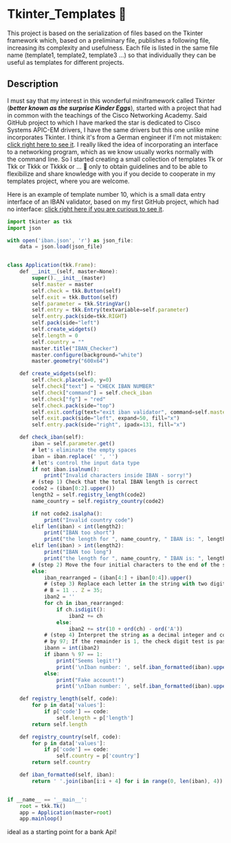 # Tkinter_Templates :clown_face:
This project is based on the serialization of files based on the Tkinter framework which, based on a preliminary file, publishes a following file, increasing its complexity and usefulness. Each file is listed in the same file name (template1, template2, template3 ...) so that individually they can be useful as templates for different projects.

## Description

I must say that my interest in this wonderful miniframework called Tkinter (_**better known as the surprise Kinder Eggs**_), started with a project that had in common with the teachings of the Cisco Networking Academy.
Said GitHub project to which I have marked the star is dedicated to Cisco Systems APIC-EM drivers, I have the same drivers but this one unlike mine incorporates Tkinter. I think it's from a German engineer if I'm not mistaken: [click right here to see it](https://github.com/CiscoDevNet/APIC-EM-REST-API-GUI-based-demos). 
I really liked the idea of incorporating an interface to a networking program, which as we know usually works normally with the command line. So I started creating a small collection of templates Tk or Tkk or Tkkk or Tkkkk or ... :nauseated_face: only to obtain guidelines and to be able to flexibilize and share knowledge with you if you decide to cooperate in my templates project, where you are welcome.
  
Here is an example of template number 10, which is a small data entry interface of an IBAN validator, based on my first GitHub project, which had no interface:  [click right here if you are curious to see it](https://github.com/josepmartorell/IBAN_Checker). 
  
```javascript
import tkinter as tkk
import json

with open('iban.json', 'r') as json_file:
    data = json.load(json_file)


class Application(tkk.Frame):
    def __init__(self, master=None):
        super().__init__(master)
        self.master = master
        self.check = tkk.Button(self)
        self.exit = tkk.Button(self)
        self.parameter = tkk.StringVar()
        self.entry = tkk.Entry(textvariable=self.parameter)
        self.entry.pack(side=tkk.RIGHT)
        self.pack(side="left")
        self.create_widgets()
        self.length = 0
        self.country = ""
        master.title("IBAN_Checker")
        master.configure(background="white")
        master.geometry("600x64")

    def create_widgets(self):
        self.check.place(x=0, y=0)
        self.check["text"] = "CHECK IBAN NUMBER"
        self.check["command"] = self.check_iban
        self.check["fg"] = "red"
        self.check.pack(side="top")
        self.exit.config(text="exit iban validator", command=self.master.destroy)
        self.exit.pack(side="left", expand=50, fill="x")
        self.entry.pack(side="right", ipadx=131, fill="x")

    def check_iban(self):
        iban = self.parameter.get()
        # let's eliminate the empty spaces
        iban = iban.replace(' ', '')
        # let's control the input data type
        if not iban.isalnum():
            print("Invalid characters inside IBAN - sorry!")
        # (step 1) Check that the total IBAN length is correct
        code2 = (iban[0:2].upper())
        length2 = self.registry_length(code2)
        name_country = self.registry_country(code2)

        if not code2.isalpha():
            print("Invalid country code")
        elif len(iban) < int(length2):
            print("IBAN too short")
            print("the length for ", name_country, " IBAN is: ", length2)
        elif len(iban) > int(length2):
            print("IBAN too long")
            print("the length for ", name_country, " IBAN is: ", length2)
        # (step 2) Move the four initial characters to the end of the string
        else:
            iban_rearranged = (iban[4:] + iban[0:4]).upper()
            # (step 3) Replace each letter in the string with two digits, thereby expanding the string, where A = 10,
            # B = 11 .. Z = 35;
            iban2 = ''
            for ch in iban_rearranged:
                if ch.isdigit():
                    iban2 += ch
                else:
                    iban2 += str(10 + ord(ch) - ord('A'))
            # (step 4) Interpret the string as a decimal integer and compute the remainder of that number on division
            # by 97; If the remainder is 1, the check digit test is passed and the IBAN might be valid.
            ibann = int(iban2)
            if ibann % 97 == 1:
                print("Seems legit!")
                print('\nIban number: ', self.iban_formatted(iban).upper())
            else:
                print("Fake account!")
                print('\nIban number: ', self.iban_formatted(iban).upper())

    def registry_length(self, code):
        for p in data['values']:
            if p['code'] == code:
                self.length = p['length']
        return self.length

    def registry_country(self, code):
        for p in data['values']:
            if p['code'] == code:
                self.country = p['country']
        return self.country

    def iban_formatted(self, iban):
        return ' '.join(iban[i:i + 4] for i in range(0, len(iban), 4))


if __name__ == '__main__':
    root = tkk.Tk()
    app = Application(master=root)
    app.mainloop()
```
ideal as a starting point for a bank Api!




